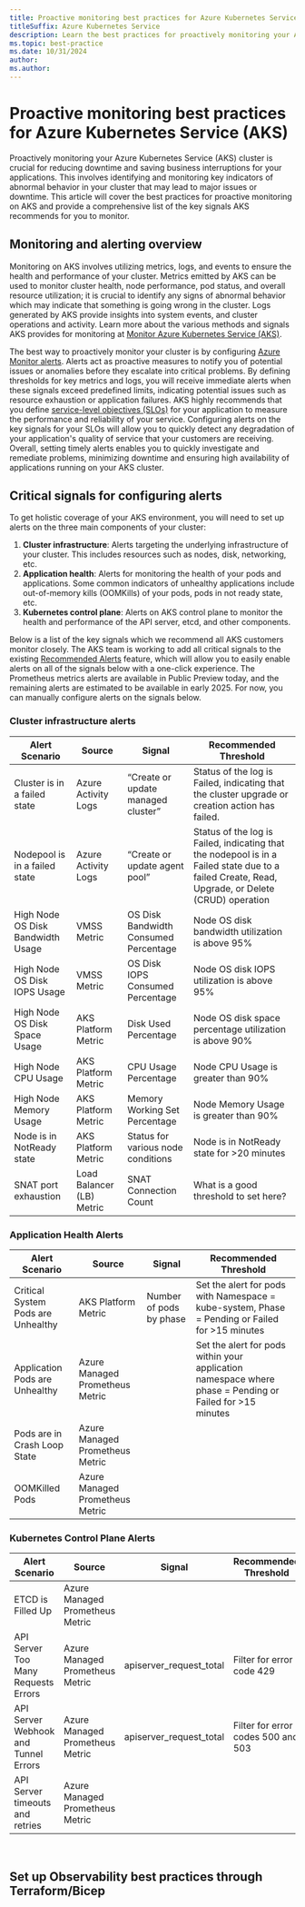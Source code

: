 ```yaml
---
title: Proactive monitoring best practices for Azure Kubernetes Service (AKS)
titleSuffix: Azure Kubernetes Service
description: Learn the best practices for proactively monitoring your Azure Kubernetes Service (AKS) cluster and workloads.
ms.topic: best-practice
ms.date: 10/31/2024
author: 
ms.author: 
---
```


# Proactive monitoring best practices for Azure Kubernetes Service (AKS)

Proactively monitoring your Azure Kubernetes Service (AKS) cluster is crucial for reducing downtime and saving business interruptions for your applications. This involves identifying and monitoring key indicators of abnormal behavior in your cluster that may lead to major issues or downtime. This article will cover the best practices for proactive monitoring on AKS and provide a comprehensive list of the key signals AKS recommends for you to monitor.

## Monitoring and alerting overview

Monitoring on AKS involves utilizing metrics, logs, and events to ensure the health and performance of your cluster. Metrics emitted by AKS can be used to monitor cluster health, node performance, pod status, and overall resource utilization; it is crucial to identify any signs of abnormal behavior which may indicate that something is going wrong in the cluster. Logs generated by AKS provide insights into system events, and cluster operations and activity. Learn more about the various methods and signals AKS provides for monitoring at [Monitor Azure Kubernetes Service (AKS)](./monitor-aks).

The best way to proactively monitor your cluster is by configuring [Azure Monitor alerts](/azure/azure-monitor/alerts/alerts-overview). Alerts act as proactive measures to notify you of potential issues or anomalies before they escalate into critical problems. By defining thresholds for key metrics and logs, you will receive immediate alerts when these signals exceed predefined limits, indicating potential issues such as resource exhaustion or application failures. AKS highly recommends that you define [service-level objectives (SLOs)](/azure/well-architected/reliability/metrics) for your application to measure the performance and reliability of your service. Configuring alerts on the key signals for your SLOs will allow you to quickly detect any degradation of your application's quality of service that your customers are receiving. Overall, setting timely alerts enables you to quickly investigate and remediate problems, minimizing downtime and ensuring high availability of applications running on your AKS cluster.

## Critical signals for configuring alerts

To get holistic coverage of your AKS environment, you will need to set up alerts on the three main components of your cluster:
1. **Cluster infrastructure**: Alerts targeting the underlying infrastructure of your cluster. This includes resources such as nodes, disk, networking, etc. 
1. **Application health**: Alerts for monitoring the health of your pods and applications. Some common indicators of unhealthy applications include out-of-memory kills (OOMKills) of your pods, pods in not ready state, etc.
1. **Kubernetes control plane**: Alerts on AKS control plane to monitor the health and performance of the API server, etcd, and other components.

Below is a list of the key signals which we recommend all AKS customers monitor closely. The AKS team is working to add all critical signals to the existing [Recommended Alerts](/azure/azure-monitor/containers/kubernetes-metric-alerts) feature, which will allow you to easily enable alerts on all of the signals below with a one-click experience. The Prometheus metrics alerts are available in Public Preview today, and the remaining alerts are estimated to be available in early 2025. For now, you can manually configure alerts on the signals below.

### Cluster infrastructure alerts 
| Alert Scenario | Source | Signal | Recommended Threshold |
|---|---|---|---|
| Cluster is in a failed state | Azure Activity Logs | “Create or update managed cluster” | Status of the log is Failed, indicating that the cluster upgrade or creation action has failed. |
| Nodepool is in a failed state | Azure Activity Logs | “Create or update agent pool” | Status of the log is Failed, indicating that the nodepool is in a Failed state due to a failed Create, Read, Upgrade, or Delete (CRUD) operation |
| High Node OS Disk Bandwidth Usage | VMSS Metric | OS Disk Bandwidth Consumed Percentage | Node OS disk bandwidth utilization is above 95% |
| High Node OS Disk IOPS Usage | VMSS Metric | OS Disk IOPS Consumed Percentage | Node OS disk IOPS utilization is above 95% |
| High Node OS Disk Space Usage | AKS Platform Metric | Disk Used Percentage | Node OS disk space percentage utilization is above 90% |
| High Node CPU Usage | AKS Platform Metric | CPU Usage Percentage | Node CPU Usage is greater than 90% |
| High Node Memory Usage | AKS Platform Metric | Memory Working Set Percentage | Node Memory Usage is greater than 90% |
| Node is in NotReady state | AKS Platform Metric | Status for various node conditions | Node is in NotReady state for >20 minutes |
| SNAT port exhaustion | Load Balancer (LB) Metric | SNAT Connection Count | What is a good threshold to set here? |

### Application Health Alerts
| Alert Scenario | Source | Signal | Recommended Threshold |
|---|---|---|---|
| Critical System Pods are Unhealthy | AKS Platform Metric | Number of pods by phase | Set the alert for pods with Namespace = kube-system, Phase = Pending or Failed for >15 minutes |
| Application Pods are Unhealthy | Azure Managed Prometheus Metric |  | Set the alert for pods within your application namespace where phase = Pending or Failed for >15 minutes |
| Pods are in Crash Loop State | Azure Managed Prometheus Metric |  |  |
| OOMKilled Pods | Azure Managed Prometheus Metric |  |  |

### Kubernetes Control Plane Alerts
| Alert Scenario | Source | Signal | Recommended Threshold |
|---|---|---|---|
| ETCD is Filled Up | Azure Managed Prometheus Metric |  |  |
| API Server Too Many Requests Errors | Azure Managed Prometheus Metric | apiserver_request_total | Filter for error code 429	|
| API Server Webhook and Tunnel Errors | Azure Managed Prometheus Metric | apiserver_request_total | Filter for error codes 500 and 503 |
| API Server timeouts and retries | Azure Managed Prometheus Metric |  |  |
 
## Set up Observability best practices through Terraform/Bicep
